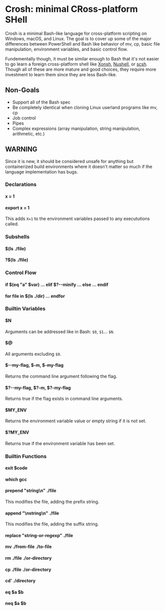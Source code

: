 # Crosh: minimal CRoss-platform SHell

Crosh is a minimal Bash-like language for cross-platform scripting on
Windows, macOS, and Linux. The goal is to cover up some of the major
differences between PowerShell and Bash like behavior of mv, cp, basic
file manipulation, environment variables, and basic control flow.

Fundementally though, it must be similar enough to Bash that it's not
easier to go learn a foreign cross-platform shell like
[Xonsh](https://xon.sh/),
[Nushell](https://github.com/nushell/nushell), or
[scsh](https://scsh.net/). Though all of these are more mature and
good choices, they require more investment to learn them since they
are less Bash-like.

## Non-Goals

* Support all of the Bash spec
* Be completely identical when cloning Linux userland programs like mv, cp
* Job control
* Pipes
* Complex expressions (array manipulation, string manipulation, arithmetic, etc.)

## WARNING 

Since it is new, it should be considered unsafe for anything but
containerized build environments where it doesn't matter so much if
the language implementation has bugs.

### Declarations

#### x = 1

#### export x = 1

This adds `X=1` to the environment variables passed to any execututions called.

### Subshells

#### $(ls ./file)

#### ?$(ls ./file)

### Control Flow

#### if $(eq "a" $var) ... elif $?--minify ... else ... endif

#### for file in $(ls ./dir) ... endfor

### Builtin Variables

#### $N

Arguments can be addressed like in Bash: `$0`, `$1`... `$N`.

#### $@

All arguments excluding `$0`.

#### $--my-flag, $-m, $-my-flag

Returns the command line argument following the flag.

#### $?--my-flag, $?-m, $?-my-flag

Returns true if the flag exists in command line arguments.

#### $MY_ENV

Returns the environment variable value or empty string if it is not set.

#### $?MY_ENV

Returns true if the environment variable has been set.

### Builtin Functions

#### exit $code

#### which gcc

#### prepend "string\n" ./file

This modifies the file, adding the prefix string.

#### append "\nstring\n" ./file

This modifies the file, adding the suffix string.

#### replace "string-or-regexp" ./file

#### mv ./from-file ./to-file

#### rm ./file ./or-directory

#### cp ./file ./or-directory

#### cd' ./directory

#### eq $a $b

#### neq $a $b
